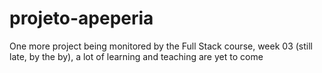 # projeto-apeperia

One more project being monitored by the Full Stack course, week 03 (still late, by the by), a lot of learning and teaching are yet to come